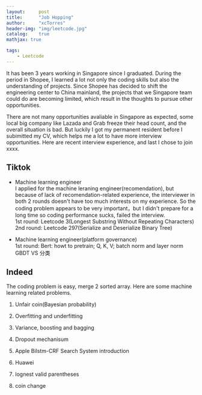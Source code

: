 ```yaml
---
layout:     post
title:      "Job Hopping"
author:     "xcTorres"
header-img: "img/leetcode.jpg"
catalog:    true
mathjax: true

tags:
    - Leetcode
---  
```


It has been 3 years working in Singapore since I graduated. During the period in Shopee, I learned a lot not only the coding skills but also the understanding of projects. Since Shopee has decided to shift the engineering center to China mainland, the projects that we Singapore team could do are becoming limited, which result in the thoughts to pursue other opportunities.  

There are not many opportunities avaliable in Singapore as expected, some local big company like Lazada and Grab freeze their head count, and the overall situation is bad. But luckily I got my permanent resident before I subimitted my CV, which helps me a lot to have more interview opportunities. Here are recent interview experience, and last I chose to join xxxx.

## Tiktok  
- Machine learning engineer  
I applied for the machine leraning engineer(recomendation), but because of lack of recomendation-related experience, the interviewer in both 2 rounds doesn't have too much interests on my experience. So the coding problem appears to be very important，but I didn't prepare for a long time so coding performance sucks, failed the interview.  
  1st round: Leetcode 3(Longest Substring Without Repeating Characters)  
  2nd round: Leetcode 297(Serialize and Deserialize Binary Tree)

- Machine learning engineer(platform governance)  
  1st round: Bert: howt to pretrain; Q, K, V; batch norm and layer norm  
             GBDT VS 
分类

## Indeed  
The coding problem is easy, merge 2 sorted array. Here are some machine learning related problems.  
1. Unfair coin(Bayesian probability)  
2. Overfitting and underfitting  
3. Variance, boosting and bagging  
4. Dropout mechanisum



3. Apple
Bilstm-CRF
Search System introduction


4. Huawei
1. lognest valid parentheses
2. coin change





